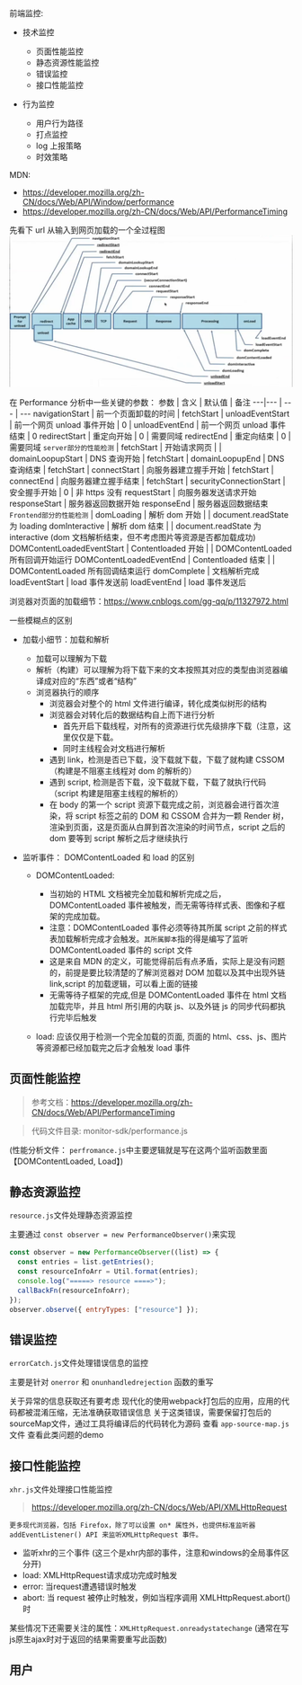 前端监控:

- 技术监控
  - 页面性能监控
  - 静态资源性能监控
  - 错误监控
  - 接口性能监控

- 行为监控
  - 用户行为路径
  - 打点监控
  - log 上报策略
  - 时效策略

MDN:

- https://developer.mozilla.org/zh-CN/docs/Web/API/Window/performance
- https://developer.mozilla.org/zh-CN/docs/Web/API/PerformanceTiming

先看下 url 从输入到网页加载的一个全过程图
![image](/static/performance.png)

在 Performance 分析中一些关键的参数：
参数 | 含义 | 默认值 | 备注
---|--- | --- | ---
navigationStart | 前一个页面卸载的时间 | fetchStart |
unloadEventStart | 前一个网页 unload 事件开始 | 0 |
unloadEventEnd | 前一个网页 unload 事件结束 | 0
redirectStart | 重定向开始 | 0 | 需要同域
redirectEnd | 重定向结束 | 0 | 需要同域
`server部分的性能检测` |
fetchStart | 开始请求网页 | |
domainLoopupStart | DNS 查询开始 | fetchStart |
domainLoopupEnd | DNS 查询结束 | fetchStart |
connectStart | 向服务器建立握手开始 | fetchStart |
connectEnd | 向服务器建立握手结束 | fetchStart |
securityConnectionStart | 安全握手开始 | 0 | 非 https 没有
requestStart | 向服务器发送请求开始
responseStart | 服务器返回数据开始
responseEnd | 服务器返回数据结束
`Frontend部分的性能检测` |
domLoading | 解析 dom 开始 | | document.readState 为 loading
domInteractive | 解析 dom 结束 | | document.readState 为 interactive (dom 文档解析结束，但不考虑图片等资源是否都加载成功)
DOMContentLoadedEventStart | Contentloaded 开始 | | DOMContentLoaded 所有回调开始运行
DOMContentLoadedEventEnd | Contentloaded 结束 | | DOMContentLoaded 所有回调结束运行
domComplete | 文档解析完成
loadEventStart | load 事件发送前
loadEventEnd | load 事件发送后

浏览器对页面的加载细节：https://www.cnblogs.com/gg-qq/p/11327972.html

一些模糊点的区别

- 加载小细节：加载和解析

  - 加载可以理解为下载
  - 解析（构建）可以理解为将下载下来的文本按照其对应的类型由浏览器编译成对应的“东西”或者“结构”
  - 浏览器执行的顺序
    - 浏览器会对整个的 html 文件进行编译，转化成类似树形的结构
    - 浏览器会对转化后的数据结构自上而下进行分析
      - 首先开启下载线程，对所有的资源进行优先级排序下载（注意，这里仅仅是下载。
      - 同时主线程会对文档进行解析
    - 遇到 link，检测是否已下载，没下载就下载，下载了就构建 CSSOM（构建是不阻塞主线程对 dom 的解析的）
    - 遇到 script, 检测是否下载，没下载就下载，下载了就执行代码（script 构建是阻塞主线程的解析的）
    - 在 body 的第一个 script 资源下载完成之前，浏览器会进行首次渲染，将 script 标签之前的 DOM 和 CSSOM 合并为一颗 Render 树，渲染到页面，这是页面从白屏到首次渲染的时间节点，script 之后的 dom 要等到 script 解析之后才继续执行

- 监听事件： DOMContentLoaded 和 load 的区别

  - DOMContentLoaded:

    - 当初始的 HTML 文档被完全加载和解析完成之后，DOMContentLoaded 事件被触发，而无需等待样式表、图像和子框架的完成加载。
    - 注意：DOMContentLoaded 事件必须等待其所属 script 之前的样式表加载解析完成才会触发。`其所属脚本`指的得是编写了监听 DOMContentLoaded 事件的 script 文件
    - 这是来自 MDN 的定义，可能觉得前后有点矛盾，实际上是没有问题的，前提是要比较清楚的了解浏览器对 DOM 加载以及其中出现外链 link,script 的加载逻辑，可以看上面的链接
    - 无需等待子框架的完成,但是 DOMContentLoaded 事件在 html 文档加载完毕，并且 html 所引用的内联 js、以及外链 js 的同步代码都执行完毕后触发

  - load: 应该仅用于检测一个完全加载的页面, 页面的 html、css、js、图片等资源都已经加载完之后才会触发 load 事件

## 页面性能监控

> 参考文档：https://developer.mozilla.org/zh-CN/docs/Web/API/PerformanceTiming

> 代码文件目录: monitor-sdk/performance.js

 (性能分析文件： `perfromance.js`中主要逻辑就是写在这两个监听函数里面 【DOMContentLoaded, Load】)


 ## 静态资源监控
`resource.js`文件处理静态资源监控

主要通过 `const observer = new PerformanceObserver()`来实现

```js
const observer = new PerformanceObserver((list) => {
  const entries = list.getEntries();
  const resourceInfoArr = Util.format(entries);
  console.log("=====> resource ====>");
  callBackFn(resourceInfoArr);
});
observer.observe({ entryTypes: ["resource"] });
```

 ## 错误监控
`errorCatch.js`文件处理错误信息的监控

主要是针对 `onerror` 和 `onunhandledrejection` 函数的重写

关于异常的信息获取还有要考虑 现代化的使用webpack打包后的应用，应用的代码都被混淆压缩，无法准确获取错误信息
关于这类错误，需要保留打包后的sourceMap文件，通过工具将编译后的代码转化为源码
查看 `app-source-map.js`文件 查看此类问题的demo

 ## 接口性能监控
`xhr.js`文件处理接口性能监控

> https://developer.mozilla.org/zh-CN/docs/Web/API/XMLHttpRequest

`更多现代浏览器，包括 Firefox，除了可以设置 on* 属性外，也提供标准监听器 addEventListener() API 来监听XMLHttpRequest 事件。`

- 监听xhr的三个事件 (这三个是xhr内部的事件，注意和windows的全局事件区分开)
 - load: XMLHttpRequest请求成功完成时触发
 - error: 当request遭遇错误时触发
 - abort: 当 request 被停止时触发，例如当程序调用 XMLHttpRequest.abort() 时

某些情况下还需要关注的属性：`XMLHttpRequest.onreadystatechange` (通常在写js原生ajax时对于返回的结果需要重写此函数)

## 用户